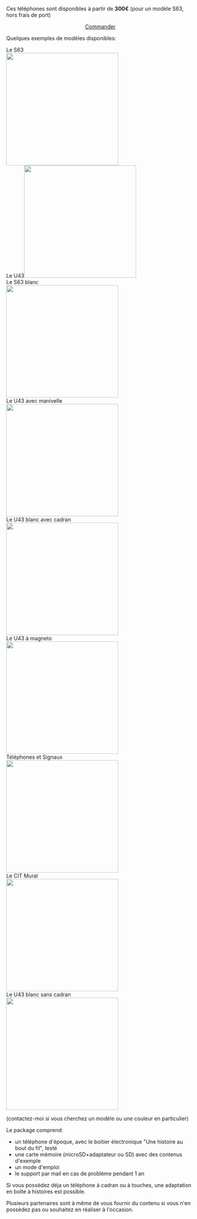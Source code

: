 Ces téléphones sont disponibles à partir de <strong>300€</strong> (pour un modèle S63, hors frais de port)

<p align="center">
<a href="mailto:samy@rabih.fr" class="btn">Commander</a></p>

Quelques exemples de modèles disponibles:
<div id="phone_gallery">
    <div class="phone">Le S63<br />
      <img src="https://user-images.githubusercontent.com/1282106/174444933-6d6e1803-e564-41ef-b37a-fcb5ec07e18c.png" width="300" />
  </div><div class="phone">Le U43<img src="https://user-images.githubusercontent.com/1282106/149672898-92151184-353d-4b62-b923-86ea2b3fc8f1.jpeg"  width="300" />
  </div><div class="phone">Le S63 blanc<br />
      <img src="https://user-images.githubusercontent.com/1282106/170708647-03d515b4-4489-48a9-aa3c-ff2638fa21d6.png" width="300" />
  </div><div class="phone">Le U43 avec manivelle<br />
      <img src="https://user-images.githubusercontent.com/1282106/174445258-b89b1a5e-b213-444e-ba80-98a0ef0bf0a0.png" width="300" />
  </div><div class="phone">Le U43 blanc avec cadran<br />    
      <img src="https://user-images.githubusercontent.com/1282106/174445367-04d2e1fb-8178-4fe7-bac2-f1a6665ab0bf.png" width="300" />
  </div><div class="phone">Le U43 à magneto<br />
      <img src="https://user-images.githubusercontent.com/1282106/174446970-9f29ee3d-3fac-4105-b47b-ece0980e7116.png" width="300" />
  </div><div class="phone">Téléphones et Signaux<br />
      <img src="https://user-images.githubusercontent.com/1282106/174447303-a6b3d70e-e4e0-453d-a740-284f51658f75.png" width="300" />
  </div><div class="phone">Le CIT Mural<br />
      <img src="https://user-images.githubusercontent.com/1282106/174447069-a7a5ba9c-f3b4-4360-905b-3e744dc8bcee.png" width="300" />
  </div><div class="phone">Le U43 blanc sans cadran<br />
      <img src="https://user-images.githubusercontent.com/1282106/174447018-7d380ecf-cb11-4a1f-87b0-fc07b8133680.png" width="300" />
  </div>
</div>

(contactez-moi si vous cherchez un modèle ou une couleur en particulier)

Le package comprend:
- un téléphone d'époque, avec le boitier électronique "Une histoire au bout du fil", testé
- une carte mémoire (microSD+adaptateur ou SD) avec des contenus d'exemple
- un mode d'emploi
- le support par mail en cas de problème pendant 1 an

Si vous possèdez déja un téléphone à cadran ou à touches, une adaptation en boîte à histoires est possible.

Plusieurs partenaires sont à même de vous fournir du contenu si vous n'en possèdez pas ou souhaitez en réaliser à l'occasion.
